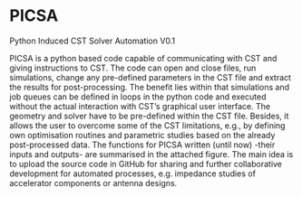 # PICSA
Python Induced CST Solver Automation V0.1

PICSA is a python based code capable of communicating with CST
and giving instructions to CST. The code can open and close
files, run simulations, change any pre-defined parameters in
the CST file and extract the results for post-processing. The
benefit lies within that simulations and job queues can be
defined in loops in the python code and executed without the
actual interaction with CST’s graphical user interface. The 
geometry and solver have to be pre-defined within the CST
file. Besides, it allows the user to overcome some of the CST
limitations, e.g., by defining own optimisation routines and
parametric studies based on the already post-processed data.
The functions for PICSA written (until now) -their inputs and
outputs- are summarised in the attached figure. The main idea 
is to upload the source code in GitHub for sharing and further 
collaborative development for automated processes, e.g. impedance
studies of accelerator components or antenna designs.
